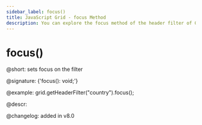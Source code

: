 ```yaml
---
sidebar_label: focus()
title: JavaScript Grid - focus Method 
description: You can explore the focus method of the header filter of Grid in the documentation of the DHTMLX JavaScript UI library. Browse developer guides and API reference, try out code examples and live demos, and download a free 30-day evaluation version of DHTMLX Suite 7.
---
```


# focus()

@short: sets focus on the filter

@signature: {'focus(): void;'}

@example:
grid.getHeaderFilter("country").focus();

@descr:

@changelog:
added in v8.0